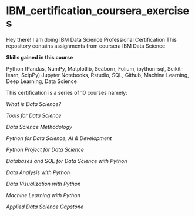 # IBM_certification_coursera_exercises
Hey there!
I am doing IBM Data Science Professional Certification
This repository contains assignments from coursera IBM Data Science

**Skills gained in this course**

Python (Pandas, NumPy, Matplotlib, Seaborn, Folium, ipython-sql, Scikit-learn, ScipPy) Jupyter Notebooks, Rstudio, SQL, Github, Machine Learning, Deep Learning, Data Science

This certification is a series of 10 courses namely:

_What is Data Science?_

_Tools for Data Science_

_Data Science Methodology_

_Python for Data Science, AI & Development_

_Python Project for Data Science_

_Databases and SQL for Data Science with Python_

_Data Analysis with Python_

_Data Visualization with Python_

_Machine Learning with Python_

_Applied Data Science Capstone_
